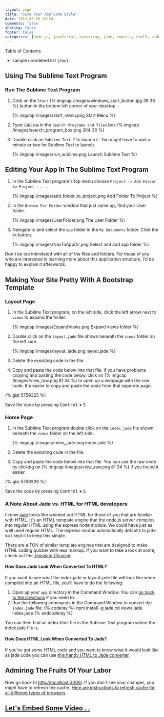 ```yaml
---
layout: page
title: "Give Your App Some Style"
date: 2013-06-26 18:24
comments: false
sharing: false
footer: false
categories: [node.js, javaScript, bootstrap, jade, express, html5, video, howto]
---
```


Table of Contents

* sample unordered list
{:toc}

## Using The Sublime Text Program

### Run The Sublime Text Program

1. Click on the `Start` {% imgcap /images/windows_start_button.jpg 36 36 %} button in the bottem left corner of your desktop.

    {% imgcap /images/start_menu.png Start Menu %}

2. Type `Sublime` in the `Search Programs and files` box {% imgcap /images/search_program_box.png 204 36 %}
3. Double click on `Sublime Text 2` to launch it.  You might have to wait a minute or two for Sublime Text to launch.

    {% imgcap /images/run_sublime.png Launch Sublime Text %}

## Editing Your App In The Sublime Text Program

 1. In the Sublime Text program's top menu choose `Project -> Add Folder to Project . . .`.

    {% imgcap /images/add_folder_to_project.png Add Folder To Project %}

 2. In the `Browse For Folder` window that just came up, find your User folder.

    {% imgcap /images/UserFolder.png The User Folder %}

 3. Navigate to and select the `app` folder in the `My Documents` folder. Click the `OK` button.

    {% imgcap /images/NavToAppDir.png Select and add app folder %}

 Don't be too intimitated with all of the files and folders.
 For those of you who are interested in learning more about this application structure, I'd be happy to
 explain it afterwords.

## Making Your Site Pretty With A Bootstrap Template

### Layout Page

 1. In the Sublime Text program, on the left side, click the left arrow next to `views` to expand the folder.

    {% imgcap /images/ExpandViews.png Expand views folder %}

 2. Double click on the `layout.jade` file shown beneath the `views` folder on the left side.

    {% imgcap /images/layout_jade.png layout.jade %}

 3. Delete the exsisting code in the file.
 4. Copy and paste the code below into that file.
If you have problems copying and pasting the code below, click on {% imgcap /images/view_raw.png 81 34 %}
to open up a webpage with the raw code. It's easier to copy and paste the code from that seperate page.

{% gist 5759325 %}

Save the code by pressing <kbd>Control</kbd> **+** <kbd>S</kbd>.

### Home Page

 1. In the Sublime Text program double click on the `index.jade` file shown beneath the `views` folder on the left side.

    {% imgcap /images/index_jade.png index.jade %}

 2. Delete the exsisting code in the file.
 3. Copy and paste the code below into that file.  You can use the raw code by clicking on {% imgcap /images/view_raw.png 81 34 %}
 if you found it easier.

{% gist 5759336 %}

Save the code by pressing <kbd>Control</kbd> **+** <kbd>S</kbd>.

### A Note About Jade vs. HTML for HTML developers

I know [jade](http://jade-lang.com/) looks like weirded out HTML for those of you that are familiar with HTML.  It's an HTML
template engine that the node.js server compiles into regular HTML using the express node module. We could have just
as well used regular HTML. The express modue automatically defaults to jade so I kept it to keep this simple.

There are a TON of similar template engines that are designed to make HTML coding quicker with less markup.
If you want to take a look at some, check out the [Template Chooser](http://garann.github.io/template-chooser/).

#### How Does Jade Look When Converted To HTML?

If you want to see what the index.jade or layout.jade file will look like when compiled into an HTML file, you'll
have to do the following:

 1. Open up your `app` directory in the Command Window.  You can [go back to the directions](http://html5devgal.com/getting-started/#running-some-commands-in-the-command-window)
 if you need to.
 2. Run the following commands in the Command Window to convert the `index.jade` file:
     {% coderay %}
      npm install -g jade
      cd views
      jade index.jade
    {% endcoderay %}

You can then find an index.html file in the Sublime Text program where the index.jade file is.

#### How Does HTML Look When Converted To Jade?

If you've got some HTML code and you want to know what it would look like as jade code
you can use [this handy HTML to Jade converter](http://html2jade.aaron-powell.com/).

## Admiring The Fruits Of Your Labor

Now go back to [http://localhost:3000/](http://localhost:3000/).  If you don't see your changes, you might have to
refresh the cache. [Here are instructions to refresh cache for all different types of browsers](http://www.refreshyourcache.com/en/home/).

## [Let's Embed Some Video . . ](/embed-video/)

